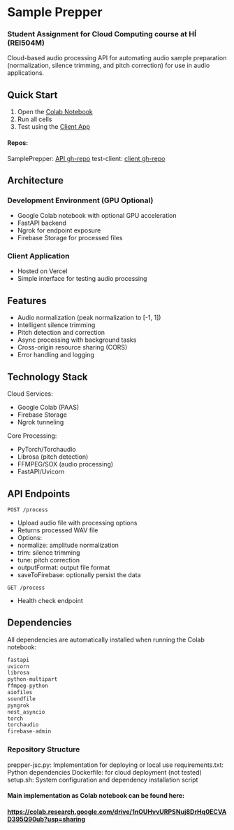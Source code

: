 # Sample Prepper

### Student Assignment for Cloud Computing course at HÍ (REI504M)

Cloud-based audio processing API for automating audio sample preparation (normalization, silence trimming, and pitch correction) for use in audio applications.

## Quick Start

1. Open the [Colab Notebook](https://colab.research.google.com/drive/1nOUHvvURPSNuj8DrHq0ECVAD395Q90ub?usp=sharing)
2. Run all cells
3. Test using the [Client App](https://test-client-ashen.vercel.app/)

#### Repos:

SamplePrepper: [API gh-repo](https://github.com/KristinnRoach/sample_prepper)
test-client: [client gh-repo](https://github.com/KristinnRoach/test-client)

## Architecture

### Development Environment (GPU Optional)

- Google Colab notebook with optional GPU acceleration
- FastAPI backend
- Ngrok for endpoint exposure
- Firebase Storage for processed files

### Client Application

- Hosted on Vercel
- Simple interface for testing audio processing

## Features

- Audio normalization (peak normalization to [-1, 1])
- Intelligent silence trimming
- Pitch detection and correction
- Async processing with background tasks
- Cross-origin resource sharing (CORS)
- Error handling and logging

## Technology Stack

Cloud Services:

- Google Colab (PAAS)
- Firebase Storage
- Ngrok tunneling

Core Processing:

- PyTorch/Torchaudio
- Librosa (pitch detection)
- FFMPEG/SOX (audio processing)
- FastAPI/Uvicorn

## API Endpoints

`POST /process`

- Upload audio file with processing options
- Returns processed WAV file
- Options:
- normalize: amplitude normalization
- trim: silence trimming
- tune: pitch correction
- outputFormat: output file format
- saveToFirebase: optionally persist the data

`GET /process`

- Health check endpoint

## Dependencies

All dependencies are automatically installed when running the Colab notebook:

```python
fastapi
uvicorn
librosa
python-multipart
ffmpeg-python
aiofiles
soundfile
pyngrok
nest_asyncio
torch
torchaudio
firebase-admin
```

### Repository Structure

prepper-jsc.py: Implementation for deploying or local use
requirements.txt: Python dependencies
Dockerfile: for cloud deployment (not tested)
setup.sh: System configuration and dependency installation script

#### Main implementation as Colab notebook can be found here:

#### https://colab.research.google.com/drive/1nOUHvvURPSNuj8DrHq0ECVAD395Q90ub?usp=sharing
